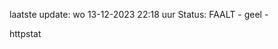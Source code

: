 laatste update: 
wo 13-12-2023 22:18   uur 
Status: FAALT - geel - 
<div class="service Y">httpstat</div>